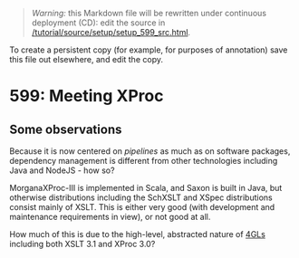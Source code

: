 
> *Warning:* this Markdown file will be rewritten under continuous deployment (CD): edit the source in [/tutorial/source/setup/setup_599_src.html](../../../tutorial/source/setup/setup_599_src.html).

> 
To create a persistent copy (for example, for purposes of annotation) save this file out elsewhere, and edit the copy.

# 599: Meeting XProc

## Some observations

Because it is now centered on *pipelines* as much as on software packages, dependency management is different from other technologies including Java and NodeJS - how so?

MorganaXProc-III is implemented in Scala, and Saxon is built in Java, but otherwise distributions including the SchXSLT and XSpec distributions consist mainly of XSLT. This is either very good (with development and maintenance requirements in view), or not good at all.

How much of this is due to the high-level, abstracted nature of [4GLs](https://en.wikipedia.org/wiki/Fourth-generation_programming_language) including both XSLT 3.1 and XProc 3.0?
